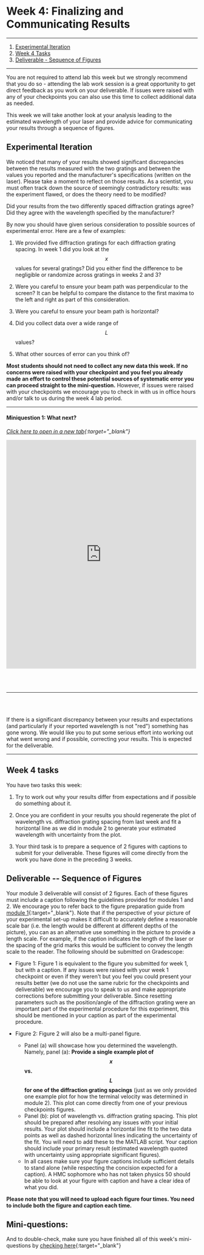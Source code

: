 # Week 4: Finalizing and Communicating Results

--------------
1. [Experimental Iteration](#experimental-iteration)
2. [Week 4 Tasks](#week-4-tasks)
3. [Deliverable - Sequence of Figures](#deliverable)

--------------

You are not required to attend lab this week but we strongly recommend that you do so - attending the lab work session is a great opportunity to get direct feedback as you work on your deliverable. If issues were raised with any of your checkpoints you can also use this time to collect additional data as needed.

This week we will take another look at your analysis leading to the estimated wavelength of your laser and provide advice for communicating your results through a sequence of figures.

## Experimental Iteration

We noticed that many of your results showed significant discrepancies between the results measured with the two gratings and between the values you reported and the manufacturer's specifications (written on the laser). Please take a moment to reflect on those results. As a scientist, you must often track down the source of seemingly contradictory  results: was the experiment flawed, or does the theory need to be modified?

Did your results from the two differently spaced diffraction gratings agree? Did they agree with the wavelength specified by the manufacturer?

By now you should have given serious consideration to possible sources of experimental error. Here are a few of examples:

1. We provided five diffraction gratings for each diffraction grating spacing. In week 1 did you look at the $$x$$ values for several gratings? Did you either find the difference to be negligible or randomize across gratings in weeks 2 and 3?

2. Were you careful to ensure your beam path was perpendicular to the screen? It can be helpful to compare the distance to the first maxima to the left and right as part of this consideration.

3. Were you careful to ensure your beam path is horizontal?

4. Did you collect data over a wide range of $$L$$ values?

5. What other sources of error can you think of?

**Most students should not need to collect any new data this week. If no concerns were raised with your checkpoint and you feel you already made an effort to control these potential sources of systematic error you can proceed straight to the mini-question.** However, if issues were raised with your checkpoints we encourage you to check in with us in office hours and/or talk to us during the week 4 lab period.


----------------------

#### Miniquestion 1: What next?

*[Click here to open in a new tab](https://docs.google.com/forms/d/e/1FAIpQLSeF85mLdADYHRDn3v3ciPKl8TPqTIbpI7X9c-1N7DUKFsP9PA/viewform?){:target="_blank"}*

<iframe src="https://docs.google.com/forms/d/e/1FAIpQLSeF85mLdADYHRDn3v3ciPKl8TPqTIbpI7X9c-1N7DUKFsP9PA/viewform?embedded=true" width="500" height="600" frameborder="0" marginheight="0" marginwidth="0">Loading…
</iframe>

<br><br>

------------------------------

<br><br>

If there is a significant discrepancy between your results and expectations (and particularly if your reported wavelength is not "red") something has gone wrong. We would like you to put some serious effort into working out what went wrong and if possible, correcting your results. This is expected for the deliverable.



-------------
## Week 4 tasks

You have two tasks this week:
1. Try to work out why your results differ from expectations and if possible do something about it.

2. Once you are confident in your results you should regenerate the plot of wavelength vs. diffraction grating spacing from last week and fit a horizontal line as we did in module 2 to generate your estimated wavelength with uncertainty from the plot.

3. Your third task is to prepare a sequence of 2 figures with captions to submit for your deliverable. These figures will come directly from the work you have done in the preceding 3 weeks.



## <a name="deliverable">Deliverable -- Sequence of Figures

Your module 3 deliverable will consist of 2 figures. Each of these figures must include a caption following the guidelines provided for modules 1 and 2. We encourage you to refer back to the figure preparation guide from [module 1](https://physics-50.github.io/Module-1/week4){:target="_blank"}. Note that if the perspective of your picture of your experimental set-up makes it difficult to accurately define a reasonable scale bar (i.e. the length would be different at different depths of the picture), you can as an alternative use something in the picture to provide a length scale. For example, if the caption indicates the length of the laser or the spacing of the grid marks this would be sufficient to convey the length scale to the reader. The following should be submitted on Gradescope:


+ Figure 1: Figure 1 is equivalent to the figure you submitted for week 1, but with a caption. If any issues were raised with your week 1 checkpoint or even if they weren't but you feel you could present your results better (we do not use the same rubric for the checkpoints and deliverable) we encourage you to speak to us and make appropriate corrections before submitting your deliverable. Since resetting parameters such as the position/angle of the diffraction grating were an important part of the experimental procedure for this experiment, this should be mentioned in your caption as part of the experimental procedure.

+ Figure 2: Figure 2 will also be a multi-panel figure. 
    - Panel (a) will showcase how you determined the wavelength. Namely, panel (a):  **Provide a single example plot of $$x$$ vs. $$L$$ for one of the diffraction grating spacings** (just as we only provided one example plot for how the terminal velocity was determined in module 2). This plot can come directly from one of your previous checkpoints figures.
    - Panel (b): plot of wavelength vs. diffraction grating spacing. This plot should be prepared after resolving any issues with your initial results. Your plot should include a horizontal line fit to the two data points as well as dashed horizontal lines indicating the uncertainty of the fit. You will need to add these to the MATLAB script. Your caption should include your primary result (estimated wavelength quoted with uncertainty using appropriate significant figures).
  + In all cases make sure your figure captions include sufficient details to stand alone (while respecting the concision expected for a caption). A HMC sophomore who has not taken physics 50 should be able to look at your figure with caption and have a clear idea of what you did.

**Please note that you will need to upload each figure four times. You need to include both the figure and caption each time.**

## Mini-questions:

And to double-check, make sure you have finished all of this week's mini-questions by [checking here](mini-questions#week-4){:target="_blank"}

